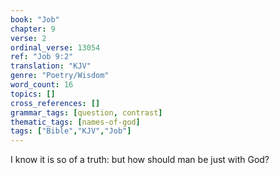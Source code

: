 ```yaml
---
book: "Job"
chapter: 9
verse: 2
ordinal_verse: 13054
ref: "Job 9:2"
translation: "KJV"
genre: "Poetry/Wisdom"
word_count: 16
topics: []
cross_references: []
grammar_tags: [question, contrast]
thematic_tags: [names-of-god]
tags: ["Bible","KJV","Job"]
---
```

I know it is so of a truth: but how should man be just with God?

